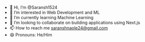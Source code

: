 - 👋 Hi, I’m @Saransh1524
- 👀 I’m interested in Web Development and ML
- 🌱 I’m currently learning Machine Learning 
- 💞️ I’m looking to collaborate on building applications using Next.js
- 📫 How to reach me saranshnaole24@gmail.com
- 😄 Pronouns: He/Him


<!---
Saransh1524/Saransh1524 is a ✨ special ✨ repository because its `README.md` (this file) appears on your GitHub profile.
You can click the Preview link to take a look at your changes.
--->
